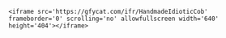 `<iframe src='https://gfycat.com/ifr/HandmadeIdioticCob' frameborder='0' scrolling='no' allowfullscreen width='640' height='404'></iframe>`

